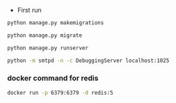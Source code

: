 - First run
```bash 
python manage.py makemigrations
```

```bash 
python manage.py migrate
```

```bash 
python manage.py runserver
```

```bash
python -m smtpd -n -c DebuggingServer localhost:1025
```


### docker command for redis
```bash
docker run -p 6379:6379 -d redis:5
```
